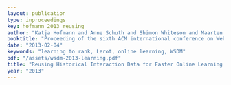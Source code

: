 ```yaml
---
layout: publication
type: inproceedings
key: hofmann_2013_reusing
author: "Katja Hofmann and Anne Schuth and Shimon Whiteson and Maarten de Rijke"
booktitle: "Proceeding of the sixth ACM international conference on Web Search and Data Mining"
date: "2013-02-04"
keywords: "learning to rank, Lerot, online learning, WSDM"
pdf: "/assets/wsdm-2013-learning.pdf"
title: "Reusing Historical Interaction Data for Faster Online Learning to Rank for IR"
year: "2013"
---
```

